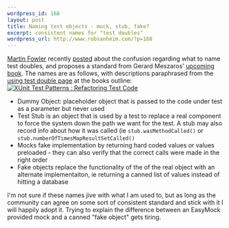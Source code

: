 ```yaml
--- 
wordpress_id: 168
layout: post
title: Naming test objects - mock, stub, fake?
excerpt: consistent names for "test doubles"
wordpress_url: http://www.robsanheim.com/?p=168
---
```

<a href="http://www.martinfowler.com">Martin Fowler</a> recently <a href="http://martinfowler.com/bliki/TestDouble.html">posted</a> about the confusion regarding what to name test doubles, and proposes a standard from Gerard Meszaros' <a href="http://www.amazon.com/exec/obidos/redirect?tag=panasonicyout-20%26link_code=xm2%26camp=2025%26creative=165953%26path=http://www.amazon.com/gp/redirect.html%253fASIN=0131495054%2526tag=panasonicyout-20%2526lcode=xm2%2526cID=2025%2526ccmID=165953%2526location=/o/ASIN/0131495054%25253FSubscriptionId=0EMV44A9A5YT1RVDGZ82">upcoming book</a>.  The names are as follows, with descriptions paraphrased from the <a href="http://tap.testautomationpatterns.com:8080/Using%20Test%20Doubles.html">using test double page</a> at the books outline:
<a href="http://www.amazon.com/exec/obidos/redirect?tag=panasonicyout-20%26link_code=xm2%26camp=2025%26creative=165953%26path=http://www.amazon.com/gp/redirect.html%253fASIN=0131495054%2526tag=panasonicyout-20%2526lcode=xm2%2526cID=2025%2526ccmID=165953%2526location=/o/ASIN/0131495054%25253FSubscriptionId=0EMV44A9A5YT1RVDGZ82" title="View product details at Amazon"><img class="right" src="http://images.amazon.com/images/P/0131495054.01._SCTHUMBZZZ_.jpg" alt="XUnit Test Patterns : Refactoring Test Code" /></a>
<ul>
<li>Dummy Object: placeholder object that is passed to the code under test as a parameter but never used</li>
<li>Test Stub is an object that is used by a test to replace a real component to force the system down the path we want for the test.  A stub may also record info about how it was called (ie <code>stub.wasMethodCalled()</code> or <code>stub.numberOfTimesMapResultSetCalled()</code></li>
<li>Mocks fake implementation by returning hard coded values or values preloaded - they can also verify that the correct calls were made in the right order</li>
<li>Fake objects replace the functionality of the of the real object with an alternate implementaiton, ie returning a canned list of values instead of hitting a database</li>
</ul>
I'm not sure if these names jive with what I am used to, but as long as the community can agree on some sort of consistent standard and stick with it I will happily adopt it.  Trying to explain the difference between an EasyMock provided mock and a canned "fake object" gets tiring.
